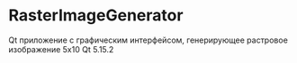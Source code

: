 # RasterImageGenerator
Qt приложение с графическим интерфейсом, генерирующее растровое изображение 5x10  Qt 5.15.2
